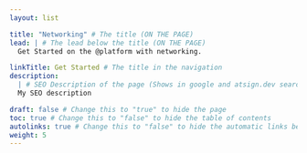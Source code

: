 ```yaml
---
layout: list

title: "Networking" # The title (ON THE PAGE)
lead: | # The lead below the title (ON THE PAGE)
  Get Started on the @platform with networking.

linkTitle: Get Started # The title in the navigation
description:
  | # SEO Description of the page (Shows in google and atsign.dev search)
  My SEO description

draft: false # Change this to "true" to hide the page
toc: true # Change this to "false" to hide the table of contents
autolinks: true # Change this to "false" to hide the automatic links below your content
weight: 5
---
```

